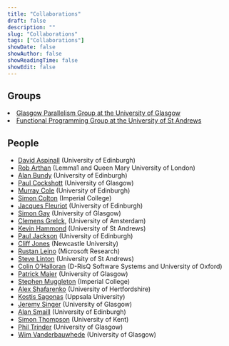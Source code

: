 ```yaml
---
title: "Collaborations"
draft: false
description: ""
slug: "Collaborations"
tags: ["Collaborations"]
showDate: false
showAuthor: false
showReadingTime: false
showEdit: false
---
```



<h2>Groups</h2>
<li> <a href="http://www.dcs.gla.ac.uk/research/gpg/">Glasgow Parallelism Group at the University of Glasgow</a>
</li><li> <a href="http://www-fp.cs.st-andrews.ac.uk/index.shtml">Functional Programming Group at the University of St Andrews</a>
</li></ul>
<h2>People</h2>
<ul>
<li><a href="http://homepages.inf.ed.ac.uk/da/">David Aspinall</a> (University of Edinburgh)</li>
<li><a href="http://www.lemma-one.com/Arthan/homepage.html">Rob Arthan</a> (Lemma1 and Queen Mary University of London)</li>
<li><a href="http://homepages.inf.ed.ac.uk/bundy/">Alan Bundy</a> (University of Edinburgh)</li>
<li><a href="http://www.dcs.gla.ac.uk/%7Ewpc/">Paul Cockshott</a> (University of Glasgow)</li>
<li><a href="http://homepages.inf.ed.ac.uk/mic/">Murray Cole</a> (University of Edinburgh)</li>
<li><a href="http://www.doc.ic.ac.uk/%7Esgc/">Simon Colton</a> (Imperial College)</li>
<li><a href="http://homepages.inf.ed.ac.uk/jdf/">Jacques Fleuriot</a> (University of Edinburgh)</li>
<li><a href="http://www.dcs.gla.ac.uk/%7Esimon/">Simon Gay</a> (University of Glasgow)</li>
<li><a title="home page Clemens Grelck" href="http://staff.science.uva.nl/~grelck/" target="_blank">Clemens Grelck,</a> (University of Amsterdam)</li>
<li><a href="http://www.cs.st-andrews.ac.uk/~kh/">Kevin Hammond</a> (University of St Andrews)</li>
<li><a href="http://homepages.inf.ed.ac.uk/pbj/">Paul Jackson</a> (University of Edinburgh)</li>
<li><a href="http://homepages.cs.ncl.ac.uk/cliff.jones/index.html">Cliff Jones</a> (Newcastle University)</li>
<li><a href="http://research.microsoft.com/en-us/um/people/leino/">Rustan Leino</a> (Microsoft Research)</li>
<li><a href="http://www.cs.st-andrews.ac.uk/~sal/">Steve Linton</a> (University of St Andrews)</li>
<li><a href="https://www.cs.ox.ac.uk/people/colin.ohalloran/">Colin O’Halloran</a> (D-RisQ Software Systems and University of Oxford)</li>
<li> <a href="http://www.dcs.gla.ac.uk/~pmaier/">Patrick Maier</a>   (University of Glasgow)</li>
<li> <a href="http://wp.doc.ic.ac.uk/shm/">Stephen Muggleton</a>  (Imperial College)</li>
<li><a title="home page of Alex Shafarenko" href="http://homepages.feis.herts.ac.uk/~comqas/" target="_blank">Alex Shafarenko</a> (University of Hertfordshire)</li>
<li><a href="http://user.it.uu.se/~kostis/">Kostis Sagonas</a> (Uppsala University)</li>
<li><a href="http://www.dcs.gla.ac.uk/%7Ejsinger/">Jeremy Singer</a>  (University of Glasgow)</li>
<li><a href="http://www.inf.ed.ac.uk/people/staff/Alan_Smaill.html">Alan Smaill</a> (University of Edinburgh)</li>
<li><a href="https://www.cs.kent.ac.uk/people/staff/sjt/">Simon Thompson</a> (University of Kent)</li>
<li><a href="http://www.dcs.gla.ac.uk/%7Etrinder/">Phil Trinder</a> (University of Glasgow)</li>
<li><a href="http://www.dcs.gla.ac.uk/%7Ewim/">Wim Vanderbauwhede</a> (University of Glasgow)</li>
</ul>
    </div>